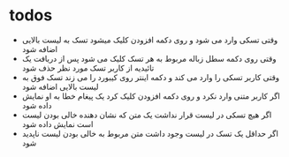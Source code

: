 # todos

- وقتی تسکی وارد می شود و روی دکمه افزودن کلیک میشود تسک به لیست بالایی اضافه شود
- وقتی روی دکمه سطل زباله مربوط به هر تسک کلیک می شود پس از دریافت یک تائیدیه از کاربر تسک مورد نظر حذف شود
- وقتی کاربر تسکی را وارد می کند و دکمه اینتر روی کیبورد را می زند تسک فوق به لیست بالایی اضافه شود
- اگر کاربر متنی وارد نکرد و روی دکمه افزودن کلیک کرد یک پیغام خطا به او نمایش داده شود
- اگر هیچ تسکی در لیست قرار نداشت یک متن که نشان دهنده خالی بودن لیست است نمایش داده شود
- اگر حداقل یک تسک در لیست وجود داشت متن مربوط به خالی بودن لیست ناپدید شود
